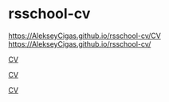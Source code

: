 # rsschool-cv
https://AlekseyCigas.github.io/rsschool-cv/CV
https://AlekseyCigas.github.io/rsschool-cv/
<p><a href="https://github.com/AlekseyCigas/rsschool-cv/blob/gh-pages/CV.md/">CV</a></p>
<p><a href="https://AlekseyCigas.github.io/rsschool-cv/">CV</a></p>
 <p><a href="https://AlekseyCigas.github.io/rsschool-cv/">CV</a></p> 
